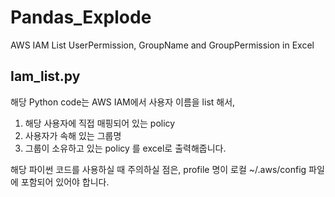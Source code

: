 # Pandas_Explode
AWS IAM List UserPermission, GroupName and GroupPermission in Excel

## Iam_list.py
해당 Python code는 AWS IAM에서 사용자 이름을 list 해서, 
1. 해당 사용자에 직접 매핑되어 있는 policy
2. 사용자가 속해 있는 그룹명
3. 그룹이 소유하고 있는 policy
   를 excel로 출력해줍니다.

해당 파이썬 코드를 사용하실 때 주의하실 점은, profile 명이 로컬 ~/.aws/config 파일에 포함되어 있어야 합니다.
